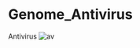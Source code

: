 # Genome_Antivirus
 Antivirus 
![av](https://user-images.githubusercontent.com/22214754/104121764-a003c980-52f5-11eb-8408-fb948cd6f8b5.gif)

